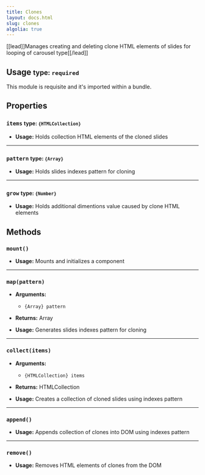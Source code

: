 ```yaml
---
title: Clones
layout: docs.html
slug: clones
algolia: true
---
```


[[lead]]Manages creating and deleting clone HTML elements of slides for looping of carousel type[[/lead]]

## Usage <small>type: `required`</small>

This module is requisite and it's imported within a bundle.

## Properties

### `items` <small>type: `{HTMLCollection}`</small>

- **Usage:** Holds collection HTML elements of the cloned slides

---

### `pattern` <small>type: `{Array}`</small>

- **Usage:** Holds slides indexes pattern for cloning

---

### `grow` <small>type: `{Number}`</small>

- **Usage:** Holds additional dimentions value caused by clone HTML elements

## Methods

### `mount()`

- **Usage:** Mounts and initializes a component

---

### `map(pattern)`

- **Arguments:**
  - `{Array} pattern`

- **Returns:** Array

- **Usage:** Generates slides indexes pattern for cloning

---

### `collect(items)`

- **Arguments:**
  - `{HTMLCollection} items`

- **Returns:** HTMLCollection

- **Usage:** Creates a collection of cloned slides using indexes pattern

---

### `append()`

- **Usage:** Appends collection of clones into DOM using indexes pattern

---

### `remove()`

- **Usage:** Removes  HTML elements of clones from the DOM